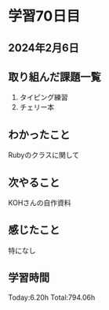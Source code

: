 # 学習70日目
## 2024年2月6日
## 取り組んだ課題一覧
1. タイピング練習
5. チェリー本
## わかったこと
Rubyのクラスに関して
## 次やること
KOHさんの自作資料
## 感じたこと
特になし
## 学習時間
 Today:6.20h
 Total:794.06h

